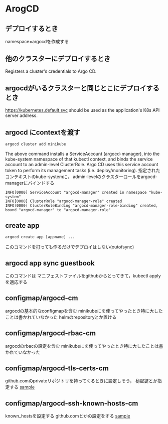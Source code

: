 # ArogCD

## デプロイするとき
namespace=argocdを作成する

## 他のクラスターにデプロイするとき
Registers a cluster's credentials to Argo CD.

## argocdがいるクラスターと同じとこにデプロイするとき
https://kubernetes.default.svc should be used as the application's K8s API server address.

## argocd にcontextを渡す
```bash
argocd cluster add minikube
```
The above command installs a ServiceAccount (argocd-manager),
into the kube-system namespace of that kubectl context,
and binds the service account to an admin-level ClusterRole.
Argo CD uses this service account token to perform its management tasks (i.e. deploy/monitoring).
指定されたコンテキストのkube-systemに，
admin-levelのクラスターロールをargocd-managerにバインドする

```result
INFO[0000] ServiceAccount "argocd-manager" created in namespace "kube-system"
INFO[0000] ClusterRole "argocd-manager-role" created
INFO[0000] ClusterRoleBinding "argocd-manager-role-binding" created, bound "argocd-manager" to "argocd-manager-role"
```

## create app
```
argocd create app [appname] ...
```
このコマンドを打っても作るだけでデプロイはしない(outofsync)

## argocd app sync guestbook
このコマンドは
マニフェストファイルをgithubからとってきて，kubectl applyを適応する

## configmap/argocd-cm
argocdの基本的なconfigmapを含む
minikubeにを使ってやったとき特に大したことは書かれていなかった
helmのrepositoryとか置ける

## configmap/argocd-rbac-cm
argocdのrbacの設定を含む
minikubeにを使ってやったとき特に大したことは書かれていなかった

## configmap/argocd-tls-certs-cm
github.comのprivateリポジトリを持ってくるときに設定しそう，
秘密鍵とか指定する
[sample](https://argoproj.github.io/argo-cd/operator-manual/argocd-ssh-known-hosts-cm.yaml)

## configmap/argocd-ssh-known-hosts-cm
known_hostsを設定する
github.comとかの設定をする
[sample](https://argoproj.github.io/argo-cd/operator-manual/argocd-ssh-known-hosts-cm.yaml)

